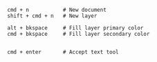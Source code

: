     cmd + n           # New document
    shift + cmd + n   # New layer

    alt + bkspace     # Fill layer primary color
    cmd + bkspace     # Fill layer secondary color


    cmd + enter       # Accept text tool
